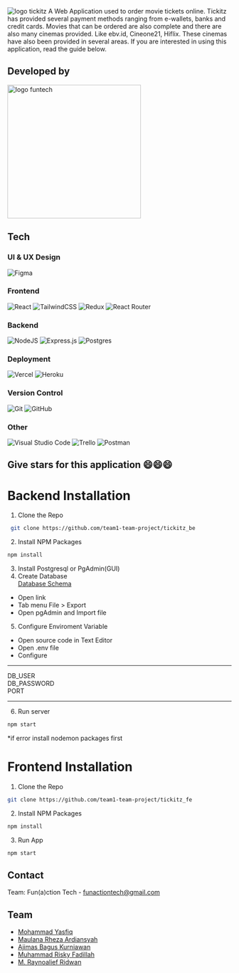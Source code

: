 <img src="./public/uploads/Tickitz-logo.svg" alt="logo tickitz" />
A Web Application used to order movie tickets online. Tickitz has provided several payment methods ranging from e-wallets, banks and credit cards. Movies that can be ordered are also complete and there are also many cinemas provided. Like ebv.id, Cineone21, Hiflix. These cinemas have also been provided in several areas. If you are interested in using this application, read the guide below.

## Developed by
<img src="./public/uploads/logo funaction revisi.png" alt="logo funtech" width="300" />

## Tech
### UI & UX Design
![Figma](https://img.shields.io/badge/figma-%23F24E1E.svg?style=for-the-badge&logo=figma&logoColor=white)
### Frontend
![React](https://img.shields.io/badge/react-%2320232a.svg?style=for-the-badge&logo=react&logoColor=%2361DAFB) ![TailwindCSS](https://img.shields.io/badge/tailwindcss-%2338B2AC.svg?style=for-the-badge&logo=tailwind-css&logoColor=white) ![Redux](https://img.shields.io/badge/redux-%23593d88.svg?style=for-the-badge&logo=redux&logoColor=white) ![React Router](https://img.shields.io/badge/React_Router-CA4245?style=for-the-badge&logo=react-router&logoColor=white)
### Backend
![NodeJS](https://img.shields.io/badge/node.js-6DA55F?style=for-the-badge&logo=node.js&logoColor=white) ![Express.js](https://img.shields.io/badge/express.js-%23404d59.svg?style=for-the-badge&logo=express&logoColor=%2361DAFB) ![Postgres](https://img.shields.io/badge/postgres-%23316192.svg?style=for-the-badge&logo=postgresql&logoColor=white)
### Deployment
![Vercel](https://img.shields.io/badge/vercel-%23000000.svg?style=for-the-badge&logo=vercel&logoColor=white) ![Heroku](https://img.shields.io/badge/heroku-%23430098.svg?style=for-the-badge&logo=heroku&logoColor=white)
### Version Control
![Git](https://img.shields.io/badge/git-%23F05033.svg?style=for-the-badge&logo=git&logoColor=white) ![GitHub](https://img.shields.io/badge/github-%23121011.svg?style=for-the-badge&logo=github&logoColor=white)
### Other
![Visual Studio Code](https://img.shields.io/badge/Visual%20Studio%20Code-0078d7.svg?style=for-the-badge&logo=visual-studio-code&logoColor=white) ![Trello](https://img.shields.io/badge/Trello-%23026AA7.svg?style=for-the-badge&logo=Trello&logoColor=white) ![Postman](https://img.shields.io/badge/Postman-FF6C37?style=for-the-badge&logo=postman&logoColor=white)

## Give stars for this application :smile::smile::smile:

# Backend Installation
1. Clone the Repo
``` sh
 git clone https://github.com/team1-team-project/tickitz_be
```
2. Install NPM Packages
``` sh
npm install
```
3. Install Postgresql or PgAdmin(GUI)
4. Create Database<br>
[Database Schema](https://drawsql.app/teams/array-team/diagrams/fun-a-ction)
  - Open link
  - Tab menu File > Export
  - Open pgAdmin and Import file
5. Configure Enviroment Variable
- Open source code in Text Editor
- Open .env file
- Configure
***
DB_USER<br>
DB_PASSWORD<br>
PORT
***
6. Run server
```sh
npm start
```
*if error install nodemon packages first

# Frontend Installation
1. Clone the Repo
```sh
git clone https://github.com/team1-team-project/tickitz_fe
```
2. Install NPM Packages
```sh
npm install
```
3. Run App
```sh
npm start
```
## Contact
Team:  Fun(a)ction Tech - [funactiontech@gmail.com](mailto:funactiontech@gmail.com)
## Team
- [Mohammad Yasfiq](https://github.com/Yasfiq)
- [Maulana Rheza Ardiansyah](https://github.com/MaulanaRhezaArdiansyah)
- [Ajimas Bagus Kurniawan](https://github.com/jiamudza)
- [Muhammad Risky Fadillah](https://github.com/RiskiFadillah)
- [M. Raynoalief Ridwan](https://github.com/reynoalief)
